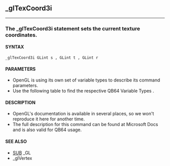 ## _glTexCoord3i
---

### The _glTexCoord3i statement sets the current texture coordinates.

#### SYNTAX

`_glTexCoord3i GLint s , GLint t , GLint r`

#### PARAMETERS
* OpenGL is using its own set of variable types to describe its command parameters.
* Use the following table to find the respective QB64 Variable Types .


#### DESCRIPTION
* OpenGL's documentation is available in several places, so we won't reproduce it here for another time.
* The full description for this command can be found at Microsoft Docs and is also valid for QB64 usage.


#### SEE ALSO
* [SUB](./SUB.md) _GL
* _glVertex
